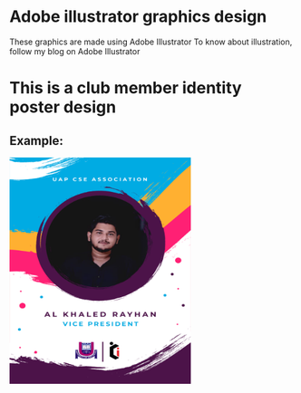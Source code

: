 # Adobe illustrator graphics design
 These graphics are made using Adobe Illustrator  To know about illustration, follow my blog on Adobe Illustrator


# This is a club member identity poster design

## Example:

<img src="https://github.com/Rayhan1996/Adobe-illustrator-graphics-design/blob/main/UAP%20CSE%20ASSOCIATION%20POSTER/AL%20KHALED%20RAYHAN.png" width="320" height="400" />
